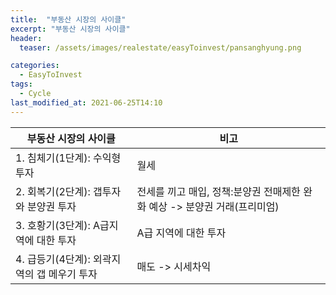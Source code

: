 ```yaml
---
title:  "부동산 시장의 사이클"
excerpt: "부동산 시장의 사이클"
header:
  teaser: /assets/images/realestate/easyToinvest/pansanghyung.png

categories:
  - EasyToInvest
tags:
  - Cycle
last_modified_at: 2021-06-25T14:10
---
```



|	<center>부동산 시장의 사이클</center>		|		<center>비고</center>		|
| :-------------------------------------------	| :-------------------------------------------	|
| 1. 침체기(1단계): 수익형 투자			 	| 월세						|
| 2. 회복기(2단계): 갭투자와 분양권 투자		 	| 전세를 끼고 매입, 정책:분양권 전매제한 완화 예상 -> 분양권 거래(프리미엄)	|	
| 3. 호황기(3단계): A급지역에 대한 투자		 	| A급 지역에 대한 투자					|
| 4. 급등기(4단계): 외곽지역의 갭 메우기 투자	 	| 매도 -> 시세차익					|

